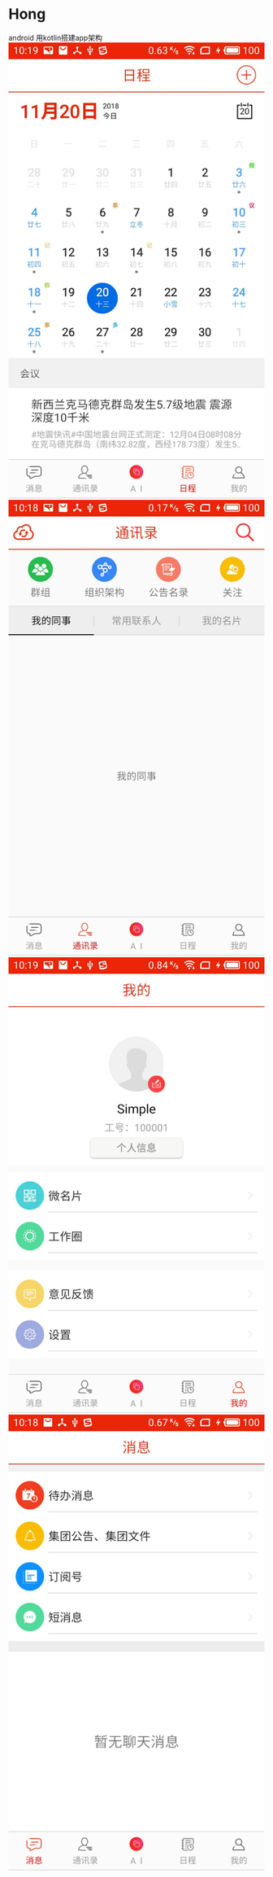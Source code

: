 # Hong
android 用kotlin搭建app架构
![image](https://github.com/fengyutongxing/Hong/blob/master/A.jpg)
![image](https://github.com/fengyutongxing/Hong/blob/master/B.jpg)
![image](https://github.com/fengyutongxing/Hong/blob/master/C.jpg)
![image](https://github.com/fengyutongxing/Hong/blob/master/D.jpg)
